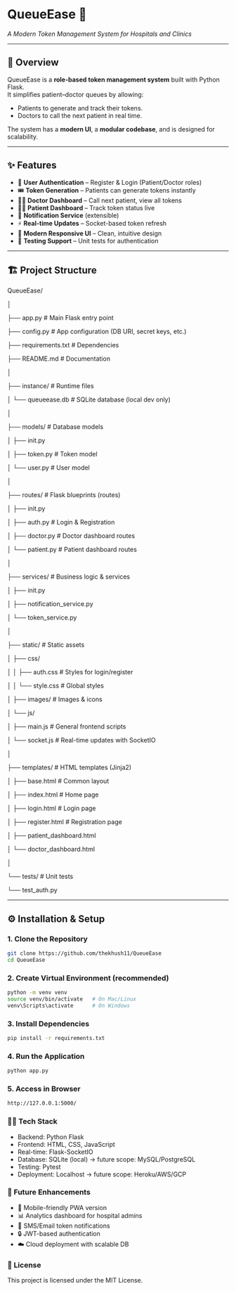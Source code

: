 # QueueEase 🚀

_A Modern Token Management System for Hospitals and Clinics_

---

## 📌 Overview

QueueEase is a **role-based token management system** built with Python Flask.  
It simplifies patient–doctor queues by allowing:

- Patients to generate and track their tokens.
- Doctors to call the next patient in real time.

The system has a **modern UI**, a **modular codebase**, and is designed for scalability.

---

## ✨ Features

- 🔑 **User Authentication** – Register & Login (Patient/Doctor roles)
- 🎟️ **Token Generation** – Patients can generate tokens instantly
- 🧑‍⚕️ **Doctor Dashboard** – Call next patient, view all tokens
- 👩‍⚕️ **Patient Dashboard** – Track token status live
- 🔔 **Notification Service** (extensible)
- ⚡ **Real-time Updates** – Socket-based token refresh
- 🎨 **Modern Responsive UI** – Clean, intuitive design
- 🧪 **Testing Support** – Unit tests for authentication

---

## 🏗️ Project Structure

QueueEase/

│

├── app.py # Main Flask entry point

├── config.py # App configuration (DB URI, secret keys, etc.)

├── requirements.txt # Dependencies

├── README.md # Documentation

│

├── instance/ # Runtime files

│ └── queueease.db # SQLite database (local dev only)

│

├── models/ # Database models

│ ├── init.py

│ ├── token.py # Token model

│ └── user.py # User model

│

├── routes/ # Flask blueprints (routes)

│ ├── init.py

│ ├── auth.py # Login & Registration

│ ├── doctor.py # Doctor dashboard routes

│ └── patient.py # Patient dashboard routes

│

├── services/ # Business logic & services

│ ├── init.py

│ ├── notification_service.py

│ └── token_service.py

│

├── static/ # Static assets

│ ├── css/

│ │ ├── auth.css # Styles for login/register

│ │ └── style.css # Global styles

│ ├── images/ # Images & icons

│ └── js/

│ ├── main.js # General frontend scripts

│ └── socket.js # Real-time updates with SocketIO

│

├── templates/ # HTML templates (Jinja2)

│ ├── base.html # Common layout

│ ├── index.html # Home page

│ ├── login.html # Login page

│ ├── register.html # Registration page

│ ├── patient_dashboard.html

│ └── doctor_dashboard.html

│

└── tests/ # Unit tests

└── test_auth.py

---

## ⚙️ Installation & Setup

### 1. Clone the Repository

```bash
git clone https://github.com/thekhush11/QueueEase
cd QueueEase
```

### 2. Create Virtual Environment (recommended)

```bash
python -m venv venv
source venv/bin/activate   # On Mac/Linux
venv\Scripts\activate      # On Windows
```

### 3. Install Dependencies

```bash
pip install -r requirements.txt
```

### 4. Run the Application

```bash
python app.py
```

### 5. Access in Browser

```bash
http://127.0.0.1:5000/
```

### 👩‍💻 Tech Stack

- Backend: Python Flask
- Frontend: HTML, CSS, JavaScript
- Real-time: Flask-SocketIO
- Database: SQLite (local) → future scope: MySQL/PostgreSQL
- Testing: Pytest
- Deployment: Localhost → future scope: Heroku/AWS/GCP

### 🚀 Future Enhancements

- 📱 Mobile-friendly PWA version
- 📊 Analytics dashboard for hospital admins
- 📩 SMS/Email token notifications
- 🔒 JWT-based authentication
- ☁️ Cloud deployment with scalable DB

### 📜 License

This project is licensed under the MIT License.
